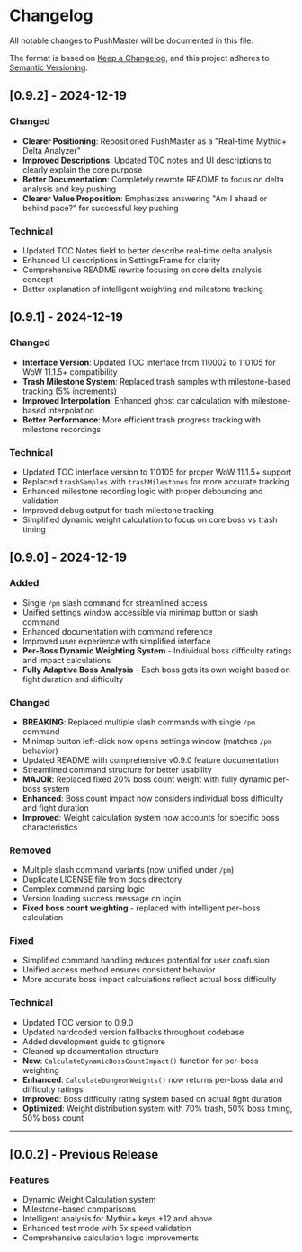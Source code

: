 # Changelog

All notable changes to PushMaster will be documented in this file.

The format is based on [Keep a Changelog](https://keepachangelog.com/en/1.0.0/),
and this project adheres to [Semantic Versioning](https://semver.org/spec/v2.0.0.html).

## [0.9.2] - 2024-12-19

### Changed
- **Clearer Positioning**: Repositioned PushMaster as a "Real-time Mythic+ Delta Analyzer"
- **Improved Descriptions**: Updated TOC notes and UI descriptions to clearly explain the core purpose
- **Better Documentation**: Completely rewrote README to focus on delta analysis and key pushing
- **Clearer Value Proposition**: Emphasizes answering "Am I ahead or behind pace?" for successful key pushing

### Technical
- Updated TOC Notes field to better describe real-time delta analysis
- Enhanced UI descriptions in SettingsFrame for clarity
- Comprehensive README rewrite focusing on core delta analysis concept
- Better explanation of intelligent weighting and milestone tracking

## [0.9.1] - 2024-12-19

### Changed
- **Interface Version**: Updated TOC interface from 110002 to 110105 for WoW 11.1.5+ compatibility
- **Trash Milestone System**: Replaced trash samples with milestone-based tracking (5% increments)
- **Improved Interpolation**: Enhanced ghost car calculation with milestone-based interpolation
- **Better Performance**: More efficient trash progress tracking with milestone recordings

### Technical
- Updated TOC interface version to 110105 for proper WoW 11.1.5+ support
- Replaced `trashSamples` with `trashMilestones` for more accurate tracking
- Enhanced milestone recording logic with proper debouncing and validation
- Improved debug output for trash milestone tracking
- Simplified dynamic weight calculation to focus on core boss vs trash timing

## [0.9.0] - 2024-12-19

### Added
- Single `/pm` slash command for streamlined access
- Unified settings window accessible via minimap button or slash command
- Enhanced documentation with command reference
- Improved user experience with simplified interface
- **Per-Boss Dynamic Weighting System** - Individual boss difficulty ratings and impact calculations
- **Fully Adaptive Boss Analysis** - Each boss gets its own weight based on fight duration and difficulty

### Changed
- **BREAKING**: Replaced multiple slash commands with single `/pm` command
- Minimap button left-click now opens settings window (matches `/pm` behavior)
- Updated README with comprehensive v0.9.0 feature documentation
- Streamlined command structure for better usability
- **MAJOR**: Replaced fixed 20% boss count weight with fully dynamic per-boss system
- **Enhanced**: Boss count impact now considers individual boss difficulty and fight duration
- **Improved**: Weight calculation system now accounts for specific boss characteristics

### Removed
- Multiple slash command variants (now unified under `/pm`)
- Duplicate LICENSE file from docs directory
- Complex command parsing logic
- Version loading success message on login
- **Fixed boss count weighting** - replaced with intelligent per-boss calculation

### Fixed
- Simplified command handling reduces potential for user confusion
- Unified access method ensures consistent behavior
- More accurate boss impact calculations reflect actual boss difficulty

### Technical
- Updated TOC version to 0.9.0
- Updated hardcoded version fallbacks throughout codebase
- Added development guide to gitignore
- Cleaned up documentation structure
- **New**: `CalculateDynamicBossCountImpact()` function for per-boss weighting
- **Enhanced**: `CalculateDungeonWeights()` now returns per-boss data and difficulty ratings
- **Improved**: Boss difficulty rating system based on actual fight duration
- **Optimized**: Weight distribution system with 70% trash, 50% boss timing, 50% boss count

---

## [0.0.2] - Previous Release

### Features
- Dynamic Weight Calculation system
- Milestone-based comparisons
- Intelligent analysis for Mythic+ keys +12 and above
- Enhanced test mode with 5x speed validation
- Comprehensive calculation logic improvements 